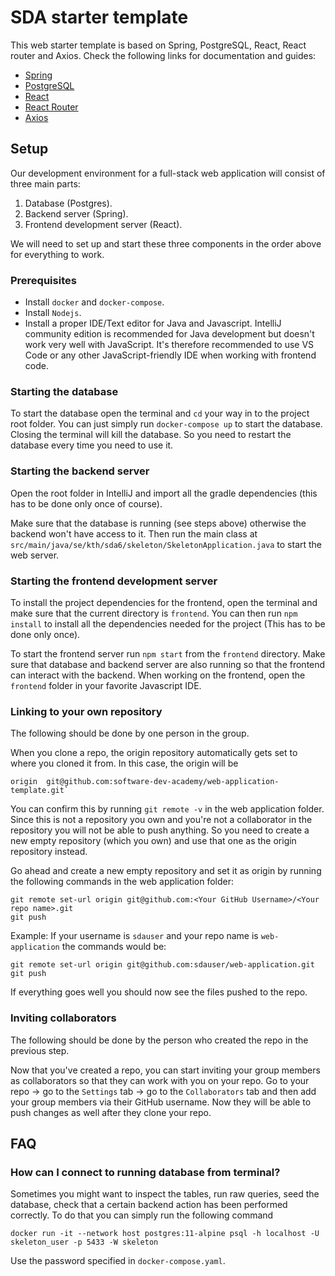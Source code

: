 # SDA starter template

This web starter template is based on Spring, PostgreSQL, React, React router and Axios. Check the following links for documentation and guides:

<ul>
    <li><a href="https://spring.io/projects/spring-boot">Spring</a></li>
    <li><a href="https://www.postgresql.org">PostgreSQL</a></li>
    <li><a href="https://reactjs.org">React</a></li>
    <li><a href="https://reacttraining.com/react-router/web/guides/quick-start">React Router</a></li>
    <li><a href="https://github.com/axios/axios">Axios</a></li>
</ul>


## Setup
Our development environment for a full-stack web application will consist of three main parts:

1. Database (Postgres).
2. Backend server (Spring).
3. Frontend development server (React).

We will need to set up and start these three components in the order above for everything to work.

### Prerequisites
- Install `docker` and `docker-compose`.
- Install `Nodejs`.
- Install a proper IDE/Text editor for Java and Javascript. IntelliJ community edition is recommended for Java development but doesn't work very well with JavaScript. It's therefore recommended to use VS Code or any other JavaScript-friendly IDE when working with frontend code.

### Starting the database
To start the database open the terminal and `cd` your way in to the project root folder. You can just simply run
`docker-compose up` to start the database. Closing the terminal will kill the database. So you need to restart the database every time you need to use it.

### Starting the backend server
Open the root folder in IntelliJ and import all the gradle dependencies (this has to be done only once of course).
 
Make sure that the database is running (see steps above) otherwise the backend won't have access to it. Then run the main class at `src/main/java/se/kth/sda6/skeleton/SkeletonApplication.java` to start the web server.

### Starting the frontend development server
To install the project dependencies for the frontend, open the terminal and make sure that the current directory is `frontend`. You can then run `npm install` to install all the dependencies needed for the project (This has to be done only once).

To start the frontend server run `npm start` from the `frontend` directory. Make sure that database and backend server are also running so that the frontend can interact with the backend.
When working on the frontend, open the `frontend` folder in your favorite Javascript IDE.  

### Linking to your own repository
The following should be done by one person in the group.

When you clone a repo, the origin repository automatically gets set to where you cloned it from. In this case, the origin will be
```
origin	git@github.com:software-dev-academy/web-application-template.git`
```
You can confirm this by running `git remote -v` in the web application folder. Since this is not a repository you
own and you're not a collaborator in the repository you will not be able to push anything. So you need to create a
new empty repository (which you own) and use that one as the origin repository instead. 

Go ahead and create a new empty repository and set it as origin by running the following commands in the web application
folder:
```
git remote set-url origin git@github.com:<Your GitHub Username>/<Your repo name>.git
git push
```
Example: If your username is `sdauser` and your repo name is `web-application` the commands would be:

```
git remote set-url origin git@github.com:sdauser/web-application.git
git push
```
If everything goes well you should now see the files pushed to the repo.

### Inviting collaborators
The following should be done by the person who created the repo in the previous step.

Now that you've created a repo, you can start inviting your group members as collaborators so that they can work
with you on your repo. Go to your repo -> go to the `Settings` tab -> go to the `Collaborators` tab and then add your
group members via their GitHub username. Now they will be able to push changes as well after they clone your repo.

## FAQ
### How can I connect to running database from terminal?
Sometimes you might want to inspect the tables, run raw queries, seed the database, check that a certain backend action has been performed correctly. To do that you can simply run the following command

`docker run -it --network host postgres:11-alpine psql -h localhost -U skeleton_user -p 5433 -W skeleton`

Use the password specified in `docker-compose.yaml`.
